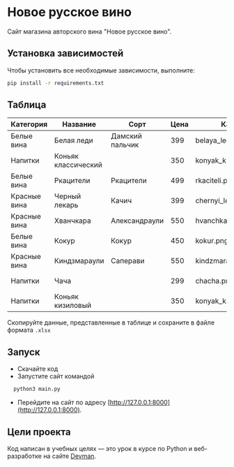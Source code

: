 # Новое русское вино

Сайт магазина авторского вина "Новое русское вино".

## Установка зависимостей

Чтобы установить все необходимые зависимости, выполните:

```bash
pip install -r requirements.txt
```

## Таблица

| Категория     | Название              | Сорт            | Цена | Картинка               | Акция                |
|---------------|-----------------------|-----------------|------|------------------------|----------------------|
| Белые вина    | Белая леди            | Дамский пальчик | 399  | belaya_ledi.png        | Выгодное предложение |
| Напитки       | Коньяк классический   |                 | 350  | konyak_klassicheskyi.png |                      |
| Белые вина    | Ркацители             | Ркацители       | 499  | rkaciteli.png          |                      |
| Красные вина  | Черный лекарь         | Качич           | 399  | chernyi_lekar.png      |                      |
| Красные вина  | Хванчкара             | Александраули   | 550  | hvanchkara.png         |                      |
| Белые вина    | Кокур                 | Кокур           | 450  | kokur.png              |                      |
| Красные вина  | Киндзмараули          | Саперави        | 550  | kindzmarauli.png       |                      |
| Напитки       | Чача                  |                 | 299  | chacha.png             | Выгодное предложение |
| Напитки       | Коньяк кизиловый      |                 | 350  | konyak_kizilovyi.png   |                      |

Скопируйте данные, представленные в таблице и сохраните в файле  формата `.xlsx`


## Запуск

- Скачайте код
- Запустите сайт командой
```bash
  python3 main.py
```
- Перейдите на сайт по адресу [http://127.0.0.1:8000](http://127.0.0.1:8000).

## Цели проекта

Код написан в учебных целях — это урок в курсе по Python и веб-разработке на сайте [Devman](https://dvmn.org).
